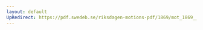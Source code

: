```yaml
---
layout: default
UpRedirect: https://pdf.swedeb.se/riksdagen-motions-pdf/1869/mot_1869__ak__00005.pdf
---
```

